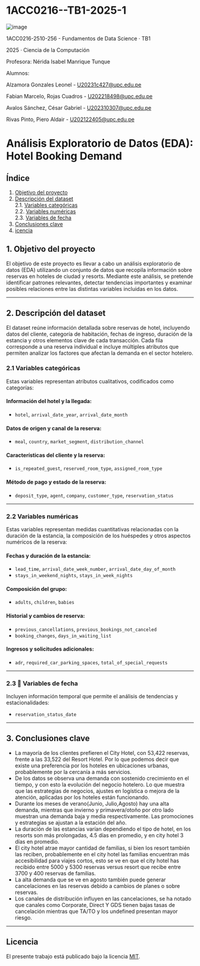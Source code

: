 # 1ACC0216--TB1-2025-1

![image](https://github.com/user-attachments/assets/61a731be-baf1-42a2-87e1-b8e63343da40)


1ACC0216-2510-256 - Fundamentos de Data Science · TB1

2025 · Ciencia de la Computación

Profesora: Nérida Isabel Manrique Tunque

Alumnos:

Alzamora Gonzales Leonel - U20231c427@upc.edu.pe

Fabian Marcelo, Rojas Cuadros - U202218498@upc.edu.pe

Avalos Sánchez, César Gabriel - U202310307@upc.edu.pe

Rivas Pinto, Piero Aldair - U202122405@upc.edu.pe

# Análisis Exploratorio de Datos (EDA): Hotel Booking Demand
## Índice
1. [Objetivo del proyecto](#objetivo-del-proyecto)  
2. [Descripción del dataset](#descripción-del-dataset)  
   2.1. [Variables categóricas](#variables-categóricas)  
   2.2. [Variables numéricas](#variables-numéricas)  
   2.3. [Variables de fecha](#variables-de-fecha)  
3. [Conclusiones clave](#conclusiones-clave)  
4. [icencia](#licencia)

## 1. Objetivo del proyecto

El objetivo de este proyecto es llevar a cabo un análisis exploratorio de datos (EDA) utilizando un conjunto de datos que recopila información sobre reservas en hoteles de ciudad y resorts. Mediante este análisis, se pretende identificar patrones relevantes, detectar tendencias importantes y examinar posibles relaciones entre las distintas variables incluidas en los datos.

---
## 2. Descripción del dataset

El dataset reúne información detallada sobre reservas de hotel, incluyendo datos del cliente, categoría de habitación, fechas de ingreso, duración de la estancia y otros elementos clave de cada transacción. Cada fila corresponde a una reserva individual e incluye múltiples atributos que permiten analizar los factores que afectan la demanda en el sector hotelero.

### 2.1 Variables categóricas

Estas variables representan atributos cualitativos, codificados como categorías:

#### Información del hotel y la llegada:
- `hotel`, `arrival_date_year`, `arrival_date_month`

#### Datos de origen y canal de la reserva:
- `meal`, `country`, `market_segment`, `distribution_channel`

#### Características del cliente y la reserva:
- `is_repeated_guest`, `reserved_room_type`, `assigned_room_type`

#### Método de pago y estado de la reserva:
- `deposit_type`, `agent`, `company`, `customer_type`, `reservation_status`

---

### 2.2 Variables numéricas

Estas variables representan medidas cuantitativas relacionadas con la duración de la estancia, la composición de los huéspedes y otros aspectos numéricos de la reserva:

#### Fechas y duración de la estancia:
- `lead_time`, `arrival_date_week_number`, `arrival_date_day_of_month`  
- `stays_in_weekend_nights`, `stays_in_week_nights`

#### Composición del grupo:
- `adults`, `children`, `babies`

#### Historial y cambios de reserva:
- `previous_cancellations`, `previous_bookings_not_canceled`  
- `booking_changes`, `days_in_waiting_list`

#### Ingresos y solicitudes adicionales:
- `adr`, `required_car_parking_spaces`, `total_of_special_requests`

---

### 2.3 📆 Variables de fecha

Incluyen información temporal que permite el análisis de tendencias y estacionalidades:

- `reservation_status_date`

---

## 3. Conclusiones clave

- La mayoría de los clientes prefieren el City Hotel, con 53,422 reservas, frente a las 33,522 del Resort Hotel. Por lo que podemos decir que existe una preferencia por los hoteles en ubicaciones urbanas, probablemente por la cercanía a más servicios.
- De los datos se observa una demanda con sostenido crecimiento en el tiempo, y con esto la evolución del negocio hotelero. Lo que muestra que las estrategias de negocios, ajustes en logística o mejora de la atención, aplicadas por los hoteles están funcionando.
- Durante los meses de verano(Junio, Julio,Agosto) hay una alta demanda, mientras que invierno y primavera/otoño por otro lado muestran una demanda baja y media respectivamente. Las promociones y estrategias se ajustan a la estación del año.
- La duración de las estancias varían dependiendo el tipo de hotel, en los resorts son más prolongadas, 4.5 días en promedio, y en city hotel 3 días en promedio.
- El city hotel atrae mayor cantidad de familias, si bien los resort también las reciben, probablemente en el city hotel las familias encuentran más accesibilidad para viajes cortos, esto se ve en que el city hotel has recibido entre 5000 y 5300 reservas versus resort que recibe entre 3700 y 400 reservas de familias.
- La alta demanda que se ve en agosto también puede generar cancelaciones en las reservas debido a cambios de planes o sobre reservas.
- Los canales de distribución influyen en las cancelaciones, se ha notado que canales como Corporate, Direct Y GDS tienen bajas tasas de cancelación mientras que TA/TO y los undefined presentan mayor riesgo.

---

## Licencia

El presente trabajo está publicado bajo la licencia [MIT](LICENSE).
